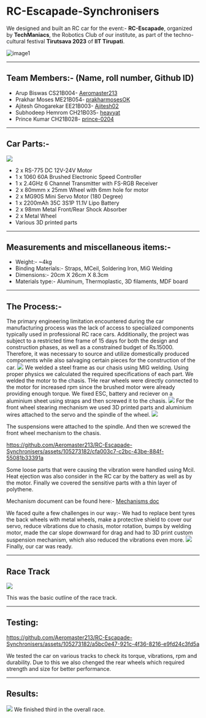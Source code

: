 
# RC-Escapade-Synchronisers

We designed and built an RC car for the event:- **RC-Escapade**, organized by **TechManiacs**, the Robotics Club of our institute, as part of the techno-cultural festival **Tirutsava 2023** of **IIT Tirupati**.

![image1](https://github.com/Aeromaster213/RC-Escapade-Synchronisers/blob/main/256273274-a1280193-24c4-41c1-8b4a-302a4ba07db5.png)
<hr>
<h2>Team Members:- (Name, roll number, Github ID)</h2>
<ul>
<li> Arup Biswas CS21B004- <a href="https://github.com/Aeromaster213" target="_blank">Aeromaster213</a></li>
<li>Prakhar Moses ME21B054- <a href="https://github.com/prakharmosesOK" target="_blank">prakharmosesOK</a></li>
<li>Ajitesh Ghogarekar EE21B003- <a href="https://github.com/Ajitesh02" target="_blank">Ajitesh02</a></li>
<li>Subhodeep Hemrom CH21B035- <a href="https://github.com/heavyat" target="_blank">heavyat</a></li>
<li>Prince Kumar CH21B028- <a href="https://github.com/prince-0204" target="_blank">prince-0204</a></li>
</ul>
<hr>
<h2>Car Parts:-</h2>
<img src="https://github.com/Aeromaster213/RC-Escapade-Synchronisers/blob/main/Media/partsdisplay.jpeg?raw=true"><ul>
<li>2 x RS-775 DC 12V-24V Motor</li>
<li>1 x 1060 60A Brushed Electronic Speed Controller</li>
<li>1 x 2.4GHz 6 Channel Transmitter with FS-RGB Receiver</li>
<li>2 x 80mmm x 25mm Wheel with 6mm hole for motor</li>
<li>2 x MG90S Mini Servo Motor (180 Degree)</li>
<li>1 x 2200mAh 35C 3S1P 11.1V Lipo Battery</li>
<li>2 x 98mm Metal Front/Rear Shock Absorber</li>
<li>2 x Metal Wheel</li>
<li>Various 3D printed parts</li>
</ul>
<hr>
<h2>Measurements and miscellaneous items:-</h2>
<ul>
<li>Weight:- ~4kg</li>
<li>Binding Materials:- Straps, MCeil, Soldering Iron, MiG Welding</li>
<li>Dimensions:- 20cm X 26cm X 8.3cm</li>
<li>Materials type:- Aluminum, Thermoplastic, 3D filaments, MDF board</li>
</ul>
<hr>
<h2>The Process:-</h2>
The primary engineering limitation encountered during the car manufacturing process was the lack of access to specialized components typically used in professional RC race cars. Additionally, the project was subject to a restricted time frame of 15 days for both the design and construction phases, as well as a constrained budget of Rs.15000. Therefore, it was necessary to source and utilize domestically produced components while also salvaging certain pieces for the construction of the car.
<img src="https://github.com/Aeromaster213/RC-Escapade-Synchronisers/blob/main/Media/sidebuildsatge.jpeg?raw=true">
We welded a steel frame as our chasis using MIG welding. Using proper physics we calculated the required specifications of each part. We welded the motor to the chasis. THe rear wheels were directly connected to the motor for increased rpm since the brushed motor were already providing enough torque. We fixed ESC, battery and reciever on a aluminium sheet using straps and then screwed it to the chasis. 
<img src="https://github.com/Aeromaster213/RC-Escapade-Synchronisers/blob/main/Media/3DFrontSuspensionBox.jpeg?raw=true">
For the front wheel stearing mechanism we used 3D printed parts and aluminium wires attached to the servo and the spindle of the wheel. 
<img src="https://github.com/Aeromaster213/RC-Escapade-Synchronisers/blob/main/Media/frontsuspension.jpeg?raw=true">

The suspensions were attached to the spindle. And then we screwed the front wheel mechanism to the chasis. 


https://github.com/Aeromaster213/RC-Escapade-Synchronisers/assets/105273182/cfa003c7-c2bc-43be-884f-55081b33391a


Some loose parts that were causing the vibration were handled using Mcil. Heat ejection was also consider in the RC car by the battery as well as by the motor.
Finally we covered the sensitive parts with a thin layer of polythene.


Mechanism document can be found here:- <a href="https://docs.google.com/document/d/1VdlbqVj6pDNYACEhOgFMP-s0EiOjVn7_tPYPSwU8ST8/edit?usp=sharing" target="_blank">Mechanisms doc</a>

We faced quite a few challenges in our way:- We had to replace bent tyres the back wheels with metal wheels, make a protective shield to cover our servo, reduce vibrations due to chasis, motor rotation, bumps by welding motor, made the car slope downward for drag and had to 3D print custom suspension mechanism, which also reduced the vibrations even more.
<img src="https://github.com/Aeromaster213/RC-Escapade-Synchronisers/blob/main/Media/Lovelytopview.jpeg?raw=true">
Finally, our car was ready.
<hr>
<h2>Race Track</h2>

<img src="https://github.com/Aeromaster213/RC-Escapade-Synchronisers/blob/main/Media/racetrack.jpg?raw=true">

This was the basic outline of the race track.
<hr>

<h2>Testing:</h2>

https://github.com/Aeromaster213/RC-Escapade-Synchronisers/assets/105273182/a5bc0e47-921c-4f36-8216-e9fd24c3fd5a



We tested the car on various tracks to check its torque, vibrations, rpm and durability. Due to this we also chenged the rear wheels which required strength and size for better performance.
<hr>
<h2>Results:</h2>
<img src="https://github.com/Aeromaster213/RC-Escapade-Synchronisers/blob/main/Media/racedayview.jpeg?raw=true">
We finished third in the overall race.
